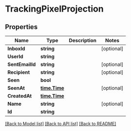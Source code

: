 # TrackingPixelProjection

## Properties

Name | Type | Description | Notes
------------ | ------------- | ------------- | -------------
**InboxId** | **string** |  | [optional] 
**UserId** | **string** |  | 
**SentEmailId** | **string** |  | [optional] 
**Recipient** | **string** |  | [optional] 
**Seen** | **bool** |  | 
**SeenAt** | [**time.Time**](time.Time) |  | [optional] 
**CreatedAt** | [**time.Time**](time.Time) |  | 
**Name** | **string** |  | [optional] 
**Id** | **string** |  | 

[[Back to Model list]](../README#documentation-for-models) [[Back to API list]](../README#documentation-for-api-endpoints) [[Back to README]](../README)


